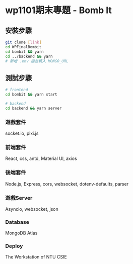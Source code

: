 # wp1101期末專題 - Bomb It

## 安裝步驟

```bash
git clone [link]
cd WPFinalBombit
cd bombit && yarn
cd ../backend && yarn
# 新增 .env 檔並填入 MONGO_URL
```



## 測試步驟

```bash
# frontend
cd bombit && yarn start

# backend
cd backend && yarn server
```



### 遊戲套件

socket.io, pixi.js

### 前端套件

React, css, antd, Material UI, axios

### 後端套件

Node.js, Express, cors, websocket, dotenv-defaults, parser

### 遊戲Server

Asyncio, websocket, json

### Database

MongoDB Atlas

### Deploy

The Workstation of NTU CSIE
